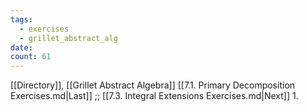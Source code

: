 ```yaml
---
tags:
  - exercises
  - grillet_abstract_alg
date:
count: 61
---
```

[[Directory]], [[Grillet Abstract Algebra]]
[[7.1. Primary Decomposition Exercises.md|Last]] ;; [[7.3. Integral Extensions Exercises.md|Next]]
1. 